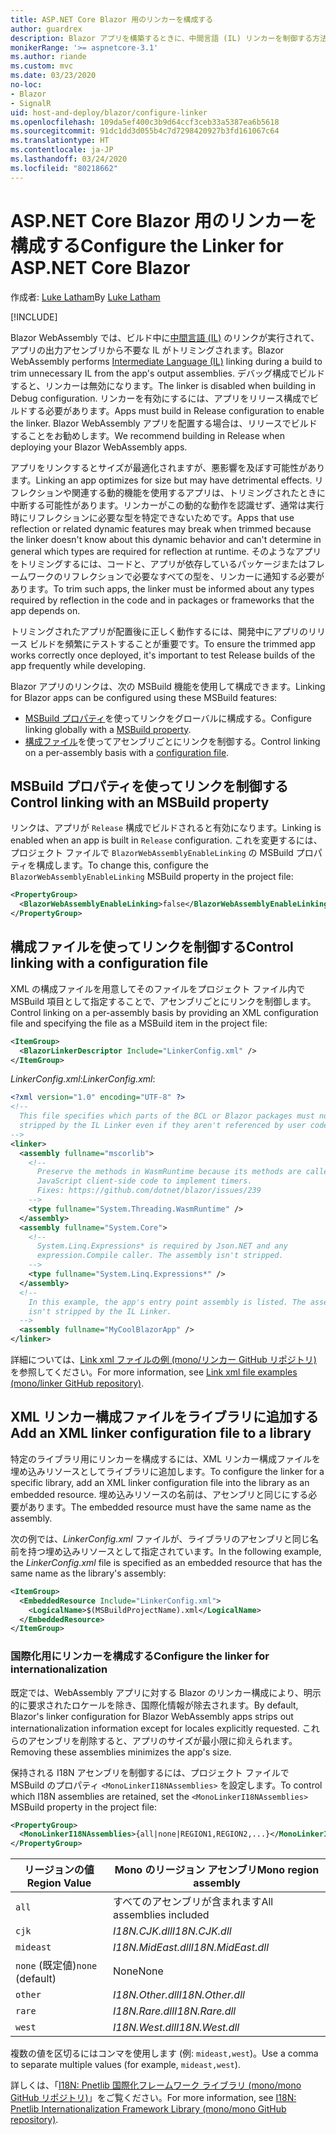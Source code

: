 ```yaml
---
title: ASP.NET Core Blazor 用のリンカーを構成する
author: guardrex
description: Blazor アプリを構築するときに、中間言語 (IL) リンカーを制御する方法について説明します。
monikerRange: '>= aspnetcore-3.1'
ms.author: riande
ms.custom: mvc
ms.date: 03/23/2020
no-loc:
- Blazor
- SignalR
uid: host-and-deploy/blazor/configure-linker
ms.openlocfilehash: 109da5ef400c3b9d64ccf3ceb33a5387ea6b5618
ms.sourcegitcommit: 91dc1dd3d055b4c7d7298420927b3fd161067c64
ms.translationtype: HT
ms.contentlocale: ja-JP
ms.lasthandoff: 03/24/2020
ms.locfileid: "80218662"
---
```

# <a name="configure-the-linker-for-aspnet-core-blazor"></a><span data-ttu-id="4b24a-103">ASP.NET Core Blazor 用のリンカーを構成する</span><span class="sxs-lookup"><span data-stu-id="4b24a-103">Configure the Linker for ASP.NET Core Blazor</span></span>

<span data-ttu-id="4b24a-104">作成者: [Luke Latham](https://github.com/guardrex)</span><span class="sxs-lookup"><span data-stu-id="4b24a-104">By [Luke Latham](https://github.com/guardrex)</span></span>

[!INCLUDE[](~/includes/blazorwasm-preview-notice.md)]

<span data-ttu-id="4b24a-105">Blazor WebAssembly では、ビルド中に[中間言語 (IL)](/dotnet/standard/managed-code#intermediate-language--execution) のリンクが実行されて、アプリの出力アセンブリから不要な IL がトリミングされます。</span><span class="sxs-lookup"><span data-stu-id="4b24a-105">Blazor WebAssembly performs [Intermediate Language (IL)](/dotnet/standard/managed-code#intermediate-language--execution) linking during a build to trim unnecessary IL from the app's output assemblies.</span></span> <span data-ttu-id="4b24a-106">デバッグ構成でビルドすると、リンカーは無効になります。</span><span class="sxs-lookup"><span data-stu-id="4b24a-106">The linker is disabled when building in Debug configuration.</span></span> <span data-ttu-id="4b24a-107">リンカーを有効にするには、アプリをリリース構成でビルドする必要があります。</span><span class="sxs-lookup"><span data-stu-id="4b24a-107">Apps must build in Release configuration to enable the linker.</span></span> <span data-ttu-id="4b24a-108">Blazor WebAssembly アプリを配置する場合は、リリースでビルドすることをお勧めします。</span><span class="sxs-lookup"><span data-stu-id="4b24a-108">We recommend building in Release when deploying your Blazor WebAssembly apps.</span></span> 

<span data-ttu-id="4b24a-109">アプリをリンクするとサイズが最適化されますが、悪影響を及ぼす可能性があります。</span><span class="sxs-lookup"><span data-stu-id="4b24a-109">Linking an app optimizes for size but may have detrimental effects.</span></span> <span data-ttu-id="4b24a-110">リフレクションや関連する動的機能を使用するアプリは、トリミングされたときに中断する可能性があります。リンカーがこの動的な動作を認識せず、通常は実行時にリフレクションに必要な型を特定できないためです。</span><span class="sxs-lookup"><span data-stu-id="4b24a-110">Apps that use reflection or related dynamic features may break when trimmed because the linker doesn't know about this dynamic behavior and can't determine in general which types are required for reflection at runtime.</span></span> <span data-ttu-id="4b24a-111">そのようなアプリをトリミングするには、コードと、アプリが依存しているパッケージまたはフレームワークのリフレクションで必要なすべての型を、リンカーに通知する必要があります。</span><span class="sxs-lookup"><span data-stu-id="4b24a-111">To trim such apps, the linker must be informed about any types required by reflection in the code and in packages or frameworks that the app depends on.</span></span> 

<span data-ttu-id="4b24a-112">トリミングされたアプリが配置後に正しく動作するには、開発中にアプリのリリース ビルドを頻繁にテストすることが重要です。</span><span class="sxs-lookup"><span data-stu-id="4b24a-112">To ensure the trimmed app works correctly once deployed, it's important to test Release builds of the app frequently while developing.</span></span>

<span data-ttu-id="4b24a-113">Blazor アプリのリンクは、次の MSBuild 機能を使用して構成できます。</span><span class="sxs-lookup"><span data-stu-id="4b24a-113">Linking for Blazor apps can be configured using these MSBuild features:</span></span>

* <span data-ttu-id="4b24a-114">[MSBuild プロパティ](#control-linking-with-an-msbuild-property)を使ってリンクをグローバルに構成する。</span><span class="sxs-lookup"><span data-stu-id="4b24a-114">Configure linking globally with a [MSBuild property](#control-linking-with-an-msbuild-property).</span></span>
* <span data-ttu-id="4b24a-115">[構成ファイル](#control-linking-with-a-configuration-file)を使ってアセンブリごとにリンクを制御する。</span><span class="sxs-lookup"><span data-stu-id="4b24a-115">Control linking on a per-assembly basis with a [configuration file](#control-linking-with-a-configuration-file).</span></span>

## <a name="control-linking-with-an-msbuild-property"></a><span data-ttu-id="4b24a-116">MSBuild プロパティを使ってリンクを制御する</span><span class="sxs-lookup"><span data-stu-id="4b24a-116">Control linking with an MSBuild property</span></span>

<span data-ttu-id="4b24a-117">リンクは、アプリが `Release` 構成でビルドされると有効になります。</span><span class="sxs-lookup"><span data-stu-id="4b24a-117">Linking is enabled when an app is built in `Release` configuration.</span></span> <span data-ttu-id="4b24a-118">これを変更するには、プロジェクト ファイルで `BlazorWebAssemblyEnableLinking` の MSBuild プロパティを構成します。</span><span class="sxs-lookup"><span data-stu-id="4b24a-118">To change this, configure the `BlazorWebAssemblyEnableLinking` MSBuild property in the project file:</span></span>

```xml
<PropertyGroup>
  <BlazorWebAssemblyEnableLinking>false</BlazorWebAssemblyEnableLinking>
</PropertyGroup>
```

## <a name="control-linking-with-a-configuration-file"></a><span data-ttu-id="4b24a-119">構成ファイルを使ってリンクを制御する</span><span class="sxs-lookup"><span data-stu-id="4b24a-119">Control linking with a configuration file</span></span>

<span data-ttu-id="4b24a-120">XML の構成ファイルを用意してそのファイルをプロジェクト ファイル内で MSBuild 項目として指定することで、アセンブリごとにリンクを制御します。</span><span class="sxs-lookup"><span data-stu-id="4b24a-120">Control linking on a per-assembly basis by providing an XML configuration file and specifying the file as a MSBuild item in the project file:</span></span>

```xml
<ItemGroup>
  <BlazorLinkerDescriptor Include="LinkerConfig.xml" />
</ItemGroup>
```

<span data-ttu-id="4b24a-121">*LinkerConfig.xml*:</span><span class="sxs-lookup"><span data-stu-id="4b24a-121">*LinkerConfig.xml*:</span></span>

```xml
<?xml version="1.0" encoding="UTF-8" ?>
<!--
  This file specifies which parts of the BCL or Blazor packages must not be
  stripped by the IL Linker even if they aren't referenced by user code.
-->
<linker>
  <assembly fullname="mscorlib">
    <!--
      Preserve the methods in WasmRuntime because its methods are called by 
      JavaScript client-side code to implement timers.
      Fixes: https://github.com/dotnet/blazor/issues/239
    -->
    <type fullname="System.Threading.WasmRuntime" />
  </assembly>
  <assembly fullname="System.Core">
    <!--
      System.Linq.Expressions* is required by Json.NET and any 
      expression.Compile caller. The assembly isn't stripped.
    -->
    <type fullname="System.Linq.Expressions*" />
  </assembly>
  <!--
    In this example, the app's entry point assembly is listed. The assembly
    isn't stripped by the IL Linker.
  -->
  <assembly fullname="MyCoolBlazorApp" />
</linker>
```

<span data-ttu-id="4b24a-122">詳細については、[Link xml ファイルの例 (mono/リンカー GitHub リポジトリ)](https://github.com/mono/linker#link-xml-file-examples) を参照してください。</span><span class="sxs-lookup"><span data-stu-id="4b24a-122">For more information, see [Link xml file examples (mono/linker GitHub repository)](https://github.com/mono/linker#link-xml-file-examples).</span></span>

## <a name="add-an-xml-linker-configuration-file-to-a-library"></a><span data-ttu-id="4b24a-123">XML リンカー構成ファイルをライブラリに追加する</span><span class="sxs-lookup"><span data-stu-id="4b24a-123">Add an XML linker configuration file to a library</span></span>

<span data-ttu-id="4b24a-124">特定のライブラリ用にリンカーを構成するには、XML リンカー構成ファイルを埋め込みリソースとしてライブラリに追加します。</span><span class="sxs-lookup"><span data-stu-id="4b24a-124">To configure the linker for a specific library, add an XML linker configuration file into the library as an embedded resource.</span></span> <span data-ttu-id="4b24a-125">埋め込みリソースの名前は、アセンブリと同じにする必要があります。</span><span class="sxs-lookup"><span data-stu-id="4b24a-125">The embedded resource must have the same name as the assembly.</span></span>

<span data-ttu-id="4b24a-126">次の例では、*LinkerConfig.xml* ファイルが、ライブラリのアセンブリと同じ名前を持つ埋め込みリソースとして指定されています。</span><span class="sxs-lookup"><span data-stu-id="4b24a-126">In the following example, the *LinkerConfig.xml* file is specified as an embedded resource that has the same name as the library's assembly:</span></span>

```xml
<ItemGroup>
  <EmbeddedResource Include="LinkerConfig.xml">
    <LogicalName>$(MSBuildProjectName).xml</LogicalName>
  </EmbeddedResource>
</ItemGroup>
```

### <a name="configure-the-linker-for-internationalization"></a><span data-ttu-id="4b24a-127">国際化用にリンカーを構成する</span><span class="sxs-lookup"><span data-stu-id="4b24a-127">Configure the linker for internationalization</span></span>

<span data-ttu-id="4b24a-128">既定では、WebAssembly アプリに対する Blazor のリンカー構成により、明示的に要求されたロケールを除き、国際化情報が除去されます。</span><span class="sxs-lookup"><span data-stu-id="4b24a-128">By default, Blazor's linker configuration for Blazor WebAssembly apps strips out internationalization information except for locales explicitly requested.</span></span> <span data-ttu-id="4b24a-129">これらのアセンブリを削除すると、アプリのサイズが最小限に抑えられます。</span><span class="sxs-lookup"><span data-stu-id="4b24a-129">Removing these assemblies minimizes the app's size.</span></span>

<span data-ttu-id="4b24a-130">保持される I18N アセンブリを制御するには、プロジェクト ファイルで MSBuild のプロパティ `<MonoLinkerI18NAssemblies>` を設定します。</span><span class="sxs-lookup"><span data-stu-id="4b24a-130">To control which I18N assemblies are retained, set the `<MonoLinkerI18NAssemblies>` MSBuild property in the project file:</span></span>

```xml
<PropertyGroup>
  <MonoLinkerI18NAssemblies>{all|none|REGION1,REGION2,...}</MonoLinkerI18NAssemblies>
</PropertyGroup>
```

| <span data-ttu-id="4b24a-131">リージョンの値</span><span class="sxs-lookup"><span data-stu-id="4b24a-131">Region Value</span></span>     | <span data-ttu-id="4b24a-132">Mono のリージョン アセンブリ</span><span class="sxs-lookup"><span data-stu-id="4b24a-132">Mono region assembly</span></span>    |
| ---------------- | ----------------------- |
| `all`            | <span data-ttu-id="4b24a-133">すべてのアセンブリが含まれます</span><span class="sxs-lookup"><span data-stu-id="4b24a-133">All assemblies included</span></span> |
| `cjk`            | <span data-ttu-id="4b24a-134">*I18N.CJK.dll*</span><span class="sxs-lookup"><span data-stu-id="4b24a-134">*I18N.CJK.dll*</span></span>          |
| `mideast`        | <span data-ttu-id="4b24a-135">*I18N.MidEast.dll*</span><span class="sxs-lookup"><span data-stu-id="4b24a-135">*I18N.MidEast.dll*</span></span>      |
| <span data-ttu-id="4b24a-136">`none` (既定値)</span><span class="sxs-lookup"><span data-stu-id="4b24a-136">`none` (default)</span></span> | <span data-ttu-id="4b24a-137">None</span><span class="sxs-lookup"><span data-stu-id="4b24a-137">None</span></span>                    |
| `other`          | <span data-ttu-id="4b24a-138">*I18N.Other.dll*</span><span class="sxs-lookup"><span data-stu-id="4b24a-138">*I18N.Other.dll*</span></span>        |
| `rare`           | <span data-ttu-id="4b24a-139">*I18N.Rare.dll*</span><span class="sxs-lookup"><span data-stu-id="4b24a-139">*I18N.Rare.dll*</span></span>         |
| `west`           | <span data-ttu-id="4b24a-140">*I18N.West.dll*</span><span class="sxs-lookup"><span data-stu-id="4b24a-140">*I18N.West.dll*</span></span>         |

<span data-ttu-id="4b24a-141">複数の値を区切るにはコンマを使用します (例: `mideast,west`)。</span><span class="sxs-lookup"><span data-stu-id="4b24a-141">Use a comma to separate multiple values (for example, `mideast,west`).</span></span>

<span data-ttu-id="4b24a-142">詳しくは、「[I18N: Pnetlib 国際化フレームワーク ライブラリ (mono/mono GitHub リポジトリ)](https://github.com/mono/mono/tree/master/mcs/class/I18N)」をご覧ください。</span><span class="sxs-lookup"><span data-stu-id="4b24a-142">For more information, see [I18N: Pnetlib Internationalization Framework Library (mono/mono GitHub repository)](https://github.com/mono/mono/tree/master/mcs/class/I18N).</span></span>
